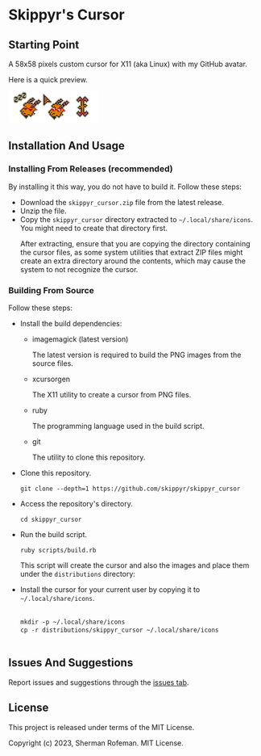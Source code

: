 <h1>Skippyr's Cursor</h1>
	<h2>Starting Point</h2>
		<p>A 58x58 pixels custom cursor for X11 (aka Linux) with my GitHub avatar.</p>
		<p>Here is a quick preview.</p>
		<img src="./images/preview.png"/>
	<h2>Installation And Usage</h2>
		<h3>Installing From Releases (recommended)</h3>
			<p>By installing it this way, you do not have to build it. Follow these steps:</p>
			<ul>
				<li>Download the <code>skippyr_cursor.zip</code> file from the latest release.</li>
				<li>Unzip the file.</li>
				<li>Copy the <code>skippyr_cursor</code> directory extracted to <code>~/.local/share/icons</code>. You might need to create that directory first.</li>
					<p>After extracting, ensure that you are copying the directory containing the cursor files, as some system utilities that extract ZIP files might create an extra directory around the contents, which may cause the system to not recognize the cursor.</p>
			</ul>
		<h3>Building From Source</h3>
			<p>Follow these steps:</p>
			<ul>
				<li>Install the build dependencies:</li>
					<ul>
						<li>imagemagick (latest version)</li>
							<p>The latest version is required to build the PNG images from the source files.</p>
						<li>xcursorgen</li>
							<p>The X11 utility to create a cursor from PNG files.</p>
						<li>ruby</li>
							<p>The programming language used in the build script.</p>
						<li>git</li>
							<p>The utility to clone this repository.</p>
					</ul>
				<li>Clone this repository.</li>
					<pre><code>git clone --depth=1 https://github.com/skippyr/skippyr_cursor</code></pre>
				<li>Access the repository's directory.</li>
					<pre><code>cd skippyr_cursor</code></pre>
				<li>Run the build script.</li>
					<pre><code>ruby scripts/build.rb</code></pre>
					<p>This script will create the cursor and also the images and place them under the <code>distributions</code> directory:</p>
				<li>Install the cursor for your current user by copying it to <code>~/.local/share/icons</code>.</li>
					<pre><code>
mkdir -p ~/.local/share/icons
cp -r distributions/skippyr_cursor ~/.local/share/icons
					</code></pre>
			</ul>
	<h2>Issues And Suggestions</h2>
		<p>Report issues and suggestions through the <a href="https://github.com/skippyr/skippyr_cursor/issues">issues tab</a>.
	<h2>License</h2>
		<p>This project is released under terms of the MIT License.</p>
		<p>Copyright (c) 2023, Sherman Rofeman. MIT License.</p>

